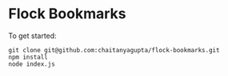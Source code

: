 # Flock Bookmarks

To get started:

```
git clone git@github.com:chaitanyagupta/flock-bookmarks.git
npm install
node index.js
```
